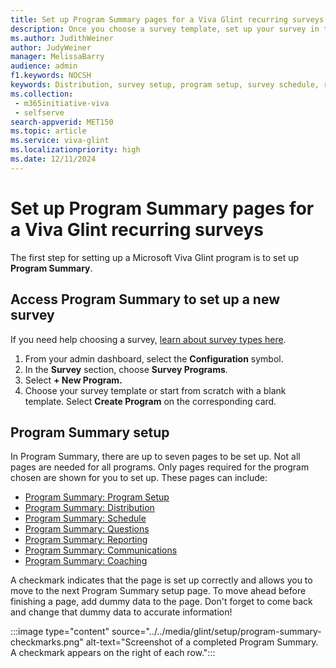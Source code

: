 ```yaml
---
title: Set up Program Summary pages for a Viva Glint recurring surveys
description: Once you choose a survey template, set up your survey in the seven pages of Program Summary.
ms.author: JudithWeiner
author: JudyWeiner
manager: MelissaBarry
audience: admin
f1.keywords: NOCSH
keywords: Distribution, survey setup, program setup, survey schedule, reporting, question setup, communications setup, coaching
ms.collection: 
 - m365initiative-viva
 - selfserve
search-appverid: MET150
ms.topic: article
ms.service: viva-glint
ms.localizationpriority: high
ms.date: 12/11/2024
---
```


# Set up Program Summary pages for a Viva Glint recurring surveys

The first step for setting up a Microsoft Viva Glint program is to set up **Program Summary**.

## Access Program Summary to set up a new survey

If you need help choosing a survey, [learn about survey types here](https://go.microsoft.com/fwlink/?linkid=2231202). 

1. From your admin dashboard, select the **Configuration** symbol.
2. In the **Survey** section, choose **Survey Programs**.
3. Select **+ New Program.**
4. Choose your survey template or start from scratch with a blank template. Select **Create Program** on the corresponding card.

## Program Summary setup

In Program Summary, there are up to seven pages to be set up. Not all pages are needed for all programs. Only pages required for the program chosen are shown for you to set up. These pages can include:

- [Program Summary: Program Setup](program-set-up.md)
- [Program Summary: Distribution](set-up-distribution-lists.md)
- [Program Summary: Schedule](schedule-setup.md)
- [Program Summary: Questions](questions-setup.md)
- [Program Summary: Reporting](reporting-setup.md)
- [Program Summary: Communications](program-summary-communications.md)
- [Program Summary: Coaching](program-summary-coaching.md)

A checkmark indicates that the page is set up correctly and allows you to move to the next Program Summary setup page. To move ahead before finishing a page, add dummy data to the page. Don't forget to come back and change that dummy data to accurate information!

:::image type="content" source="../../media/glint/setup/program-summary-checkmarks.png" alt-text="Screenshot of a completed Program Summary. A checkmark appears on the right of each row.":::
